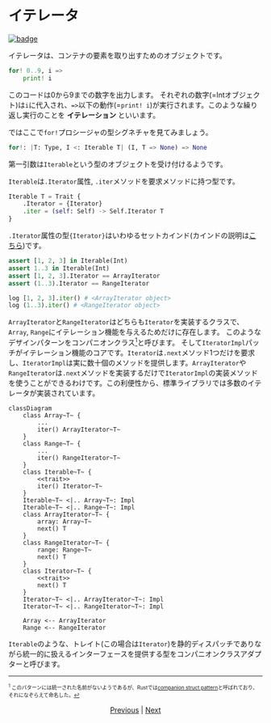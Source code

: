 # イテレータ

[![badge](https://img.shields.io/endpoint.svg?url=https%3A%2F%2Fgezf7g7pd5.execute-api.ap-northeast-1.amazonaws.com%2Fdefault%2Fsource_up_to_date%3Fowner%3Derg-lang%26repos%3Derg%26ref%3Dmain%26path%3Ddoc/EN/syntax/17_iterator.md%26commit_hash%3De959b3e54bfa8cee4929743b0193a129e7525c61)](https://gezf7g7pd5.execute-api.ap-northeast-1.amazonaws.com/default/source_up_to_date?owner=erg-lang&repos=erg&ref=main&path=doc/EN/syntax/17_iterator.md&commit_hash=e959b3e54bfa8cee4929743b0193a129e7525c61)

イテレータは、コンテナの要素を取り出すためのオブジェクトです。

```python
for! 0..9, i =>
    print! i
```

このコードは0から9までの数字を出力します。
それぞれの数字(=Intオブジェクト)は`i`に代入され、`=>`以下の動作(=`print! i`)が実行されます。このような繰り返し実行のことを __イテレーション__ といいます。

ではここで`for!`プロシージャの型シグネチャを見てみましょう。

```python
for!: |T: Type, I <: Iterable T| (I, T => None) => None
```

第一引数は`Iterable`という型のオブジェクトを受け付けるようです。

`Iterable`は`.Iterator`属性, `.iter`メソッドを要求メソッドに持つ型です。

```python
Iterable T = Trait {
    .Iterator = {Iterator}
    .iter = (self: Self) -> Self.Iterator T
}
```

`.Iterator`属性の型`{Iterator}`はいわゆるセットカインド(カインドの説明は[こちら](./type/advanced/kind.md))です。

```python
assert [1, 2, 3] in Iterable(Int)
assert 1..3 in Iterable(Int)
assert [1, 2, 3].Iterator == ArrayIterator
assert (1..3).Iterator == RangeIterator

log [1, 2, 3].iter() # <ArrayIterator object>
log (1..3).iter() # <RangeIterator object>
```

`ArrayIterator`と`RangeIterator`はどちらも`Iterator`を実装するクラスで、`Array`, `Range`にイテレーション機能を与えるためだけに存在します。
このようなデザインパターンをコンパニオンクラス[<sup id="f1">1</sup>](#1)と呼びます。
そして`IteratorImpl`パッチがイテレーション機能のコアです。`Iterator`は`.next`メソッド1つだけを要求し、`IteratorImpl`は実に数十個のメソッドを提供します。`ArrayIterator`や`RangeIterator`は`.next`メソッドを実装するだけで`IteratorImpl`の実装メソッドを使うことができるわけです。この利便性から、標準ライブラリでは多数のイテレータが実装されています。

```mermaid
classDiagram
    class Array~T~ {
        ...
        iter() ArrayIterator~T~
    }
    class Range~T~ {
        ...
        iter() RangeIterator~T~
    }
    class Iterable~T~ {
        <<trait>>
        iter() Iterator~T~
    }
    Iterable~T~ <|.. Array~T~: Impl
    Iterable~T~ <|.. Range~T~: Impl
    class ArrayIterator~T~ {
        array: Array~T~
        next() T
    }
    class RangeIterator~T~ {
        range: Range~T~
        next() T
    }
    class Iterator~T~ {
        <<trait>>
        next() T
    }
    Iterator~T~ <|.. ArrayIterator~T~: Impl
    Iterator~T~ <|.. RangeIterator~T~: Impl

    Array <-- ArrayIterator
    Range <-- RangeIterator
```

`Iterable`のような、トレイト(この場合は`Iterator`)を静的ディスパッチでありながら統一的に扱えるインターフェースを提供する型をコンパニオンクラスアダプターと呼びます。

---

<span id="1" style="font-size:x-small"><sup>1</sup> このパターンには統一された名前がないようであるが、Rustでは[companion struct pattern](https://gist.github.com/qnighy/be99c2ece6f3f4b1248608a04e104b38#:~:text=%E3%82%8F%E3%82%8C%E3%81%A6%E3%81%84%E3%82%8B%E3%80%82-,companion%20struct,-%E3%83%A1%E3%82%BD%E3%83%83%E3%83%89%E3%81%A8%E3%80%81%E3%81%9D%E3%81%AE)と呼ばれており、それになぞらえて命名した。[↩](#f1) </span>

<p align='center'>
    <a href='./17_narrowing.md'>Previous</a> | <a href='./19_mutability.md'>Next</a>
</p>
